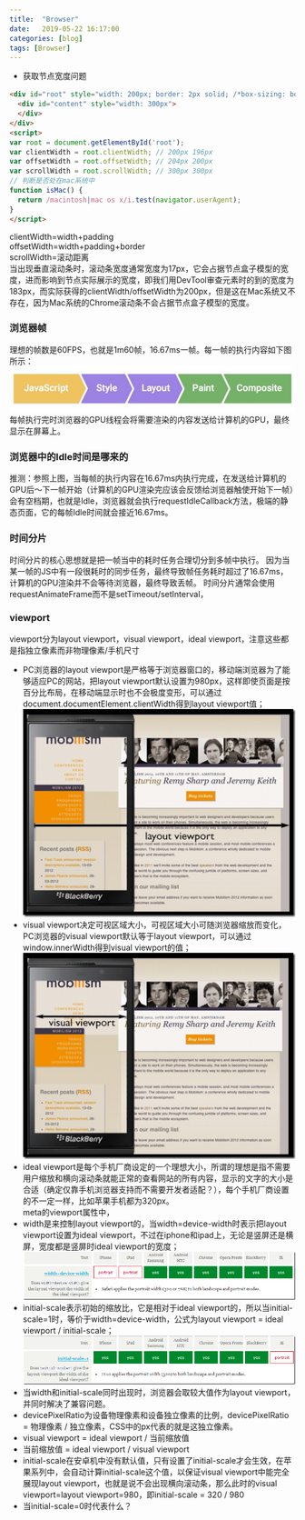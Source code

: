 ```yaml
---
title:  "Browser"
date:   2019-05-22 16:17:00
categories: [blog]
tags: [Browser]
---
```


- 获取节点宽度问题  
```html
<div id="root" style="width: 200px; border: 2px solid; /*box-sizing: border-box*/">
  <div id="content" style="width: 300px">
  </div>
</div>
<script>
var root = document.getElementById('root');
var clientWidth = root.clientWidth; // 200px 196px
var offsetWidth = root.offsetWidth; // 204px 200px
var scrollWidth = root.scrollWidth; // 300px 300px
// 判断是否处在mac系统中
function isMac() {
  return /macintosh|mac os x/i.test(navigator.userAgent);
}
</script>
```
clientWidth=width+padding  
offsetWidth=width+padding+border  
scrollWidth=滚动距离  
当出现垂直滚动条时，滚动条宽度通常宽度为17px，它会占据节点盒子模型的宽度，进而影响到节点实际展示的宽度，即我们用DevTool审查元素时的到的宽度为183px，而实际获得的clientWidth/offsetWidth为200px，但是这在Mac系统又不存在，因为Mac系统的Chrome滚动条不会占据节点盒子模型的宽度。

### 浏览器帧
理想的帧数是60FPS，也就是1m60帧，16.67ms一帧。每一帧的执行内容如下图所示：
![](/images/2019-05-22-browser/5.png) 
每帧执行完时浏览器的GPU线程会将需要渲染的内容发送给计算机的GPU，最终显示在屏幕上。

### 浏览器中的Idle时间是哪来的
推测：参照上图，当每帧的执行内容在16.67ms内执行完成，在发送给计算机的GPU后～下一帧开始（计算机的GPU渲染完应该会反馈给浏览器触使开始下一帧）会有空档期，也就是Idle，浏览器就会执行requestIdleCallback方法，极端的静态页面，它的每帧Idle时间就会接近16.67ms。

### 时间分片
时间分片的核心思想就是把一帧当中的耗时任务合理切分到多帧中执行。
因为当某一帧的JS中有一段很耗时的同步任务，最终导致帧任务耗时超过了16.67ms，计算机的GPU渲染并不会等待浏览器，最终导致丢帧。
时间分片通常会使用requestAnimateFrame而不是setTimeout/setInterval，

### viewport
viewport分为layout viewport，visual viewport，ideal viewport，注意这些都是指独立像素而非物理像素/手机尺寸   
- PC浏览器的layout viewport是严格等于浏览器窗口的，移动端浏览器为了能够适应PC的网站，把layout viewport默认设置为980px，这样即使页面是按百分比布局，在移动端显示时也不会极度变形，可以通过document.documentElement.clientWidth得到layout viewport值；
![](/images/2019-05-22-browser/1.png) 
- visual viewport决定可视区域大小，可视区域大小可随浏览器缩放而变化，PC浏览器的visual viewport默认等于layout viewport，可以通过window.innerWidth得到visual viewport的值； 
![](/images/2019-05-22-browser/2.png)  
- ideal viewport是每个手机厂商设定的一个理想大小，所谓的理想是指不需要用户缩放和横向滚动条就能正常的查看网站的所有内容，显示的文字的大小是合适（确定仅靠手机浏览器支持而不需要开发者适配？），每个手机厂商设置的不一定一样，比如苹果手机都为320px。  
meta的viewport属性中，
- width是来控制layout viewport的，当width=device-width时表示把layout viewport设置为ideal viewport，不过在iphone和ipad上，无论是竖屏还是横屏，宽度都是竖屏时ideal viewport的宽度；
![](/images/2019-05-22-browser/3.png)  
- initial-scale表示初始的缩放比，它是相对于ideal viewport的，所以当initial-scale=1时，等价于width=device-width，公式为layout viewport = ideal viewport / initial-scale；
![](/images/2019-05-22-browser/4.png)  
- 当width和initial-scale同时出现时，浏览器会取较大值作为layout viewport，并同时解决了兼容问题。
- devicePixelRatio为设备物理像素和设备独立像素的比例，devicePixelRatio = 物理像素 / 独立像素，CSS中的px代表的就是这独立像素。
- visual viewport = ideal viewport / 当前缩放值
- 当前缩放值 = ideal viewport / visual viewport
- initial-scale在安卓机中没有默认值，只有设置了initial-scale才会生效，在苹果系列中，会自动计算initial-scale这个值，以保证visual viewport中能完全展现layout viewport，也就是说不会出现横向滚动条，那么此时的visual viewport=layout viewport=980，即initial-scale = 320 / 980
- 当initial-scale=0时代表什么？

